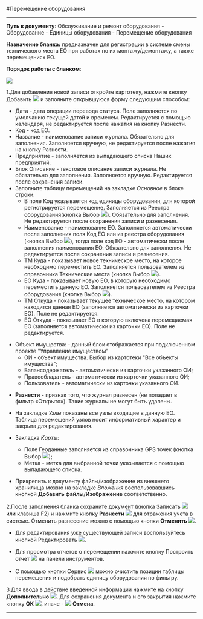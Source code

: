 ﻿#Перемещение оборудования

----------

**Путь к документу**: Обслуживание и ремонт оборудования - Оборудование - Единицы оборудования - Перемещение оборудования

**Назначение бланка:** предназначен для регистрации в системе смены технического места ЕО при работах по их монтажу/демонтажу, а также перемещениях ЕО. 

**Порядок работы с бланком**:

![](topic:.EquipmentRegistry.AddFiles.Screenshot_12150.jpg)

1.Для добавления новой записи откройте картотеку, нажмите кнопку Добавить  ![](topic:Com.AddFiles.Buttons.Btn_Add.png) и заполните открывшуюся форму следующим способом:

- Дата - дата операции перевода статуса. Поле заполняется по умолчанию текущей датой и временем. Редактируется с помощью календаря, не редактируется после нажатия на кнопку Разнести.
- Код - код ЕО.
- Название - наименование записи журнала. Обязательно для заполнения. Заполняется вручную, не редактируется после нажатия на кнопку Разнести.
- Предприятие - заполняется из выпадающего списка Наших предприятий.
- Блок Описание - текстовое описание записи журнала. Не обязательно для заполнения. Заполняется вручную. Редактируется после сохранения записи.
- Заполните таблицу перемещений на закладке *Основное* в блоке строки:
    - В поле Код указывается код единицы оборудования, для которой регистрируется перемещение. Заполняется из Реестра оборудования(кнопка Выбор ![](topic:Repair.Repair.AddFiles.Btn_select.png)). Обязательно для заполнения. Не редактируется после сохранения записи и разнесения.
    - Наименование - наименование ЕО. Заполняется автоматически после заполнения поля Код ЕО или из реестра оборудования (кнопка Выбор ![](topic:Repair.Repair.AddFiles.Btn_select.png)), тогда поле код ЕО  - автоматически после заполнения наименования ЕО. Обязательно для заполнения. Не редактируется после сохранения записи и разнесения.
    - ТМ Куда - показывает новое техническое место, на которое необходимо переместить ЕО. Заполняется пользователем из справочника Технические места  (кнопка Выбор ![](topic:Repair.Repair.AddFiles.Btn_select.png)).
    - ЕО Куда - показывает новую ЕО, в которую необходимо переместить данную ЕО. Заполняется пользователем из Реестра оборудования  (кнопка Выбор ![](topic:Repair.Repair.AddFiles.Btn_select.png)).
    - ТМ Откуда - показывает текущее техническое место, на котором находится данная ЕО (заполняется автоматически из карточки ЕО). Поле не редактируется.
    - ЕО Откуда -  показывает ЕО в которую включена перемещаемая ЕО (заполняется автоматически из карточки ЕО). Поле не редактируется.

*  Объект имущества: - данный блок отображается при подключенном проекте "Управление имуществом"
    * ОИ - объект имущества. Выбор из картотеки "Все объекты имущества";
    * Балансодержатель - автоматически из карточки указанного ОИ;
    * Правообладатель - автоматически из карточки указанного ОИ;
    * Пользователь - автоматически из карточки указанного ОИ.

- **Разнести** - признак того, что журнал разнесен (не попадает в фильтр «Открыто»). Такие журналы не могут быть удалены.

- На закладке *Узлы* показаны все узлы входящие в данную ЕО. Таблица перемещений узлов носит информативный характер и закрыта для редактирования.

* Закладка *Карты*:
    * Поле Геоданные заполняется из справочника GPS точек (кнопка Выбор ![](topic:Com.AddFiles.Buttons.Btn_select.png));
    * Метка - метка для выбранной точки указывается с помощью выпадающего списка.



* Прикрепить к документу файлы/изображение из внешнего хранилища можно на закладке *Вложения* воспользовавшись кнопкой **Добавить файлы**/**Изображение** соответственно.

2.После заполнения бланка сохраните документ (кнопка Записать  ![](topic:Com.AddFiles.Buttons.Btn_OK.png)  или клавиша F2) и нажмите кнопку **Разнести** ![](topic:Com.AddFiles.Buttons.Btn_Razntsti.png) для отражения учета в системе. Отменить разнесение можно с помощью кнопки **Отменить** ![](topic:Com.AddFiles.Buttons.Btn_Otmena.png).

- Для редактирования уже существующей записи воспользуйтесь кнопкой Редактировать   ![](topic:Com.AddFiles.Buttons.Btn_Edit.png).

- Для просмотра отчетов о перемещении нажмите кнопку Построить отчет ![](topic:Com.AddFiles.Buttons.Btn_Report.png) на панели инструментов.

- С помощью кнопки Сервис  ![](topic:Com.AddFiles.Buttons.Btn_Services.png) можно очистить позиции таблицы перемещения и подобрать единицу оборудования по фильтру.

3.Для ввода в действие введенной информации нажмите на кнопку **Дополнительно** ![](topic:Com.AddFiles.Buttons.Btn_SystemMenu.png).
Для сохранения документа и его закрытия нажмите кнопку **ОК**  ![](topic:Com.AddFiles.Buttons.Btn_Post.png), иначе  - ![](topic:Com.AddFiles.Buttons.Btn_CloseCancel.png) **Отмена**. 



----------